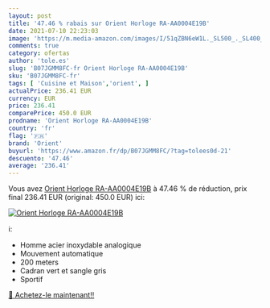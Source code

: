 ```yaml
---
layout: post
title: '47.46 % rabais sur Orient Horloge RA-AA0004E19B'
date: 2021-07-10 22:23:03
image: 'https://m.media-amazon.com/images/I/51qZBN6eW1L._SL500_._SL400_.jpg'
comments: true
category: ofertas
author: 'tole.es'
slug: 'B07JGMM8FC-fr Orient Horloge RA-AA0004E19B'
sku: 'B07JGMM8FC-fr'
tags: [ 'Cuisine et Maison','orient', ]
actualPrice: 236.41 EUR
currency: EUR
price: 236.41
comparePrice: 450.0 EUR
prodname: 'Orient Horloge RA-AA0004E19B'
country: 'fr'
flag: '🇫🇷'
brand: 'Orient'
buyurl: 'https://www.amazon.fr/dp/B07JGMM8FC/?tag=tolees0d-21'
descuento: '47.46'
average: '236.41'
---
```


Vous avez [Orient Horloge RA-AA0004E19B](https://www.amazon.fr/dp/B07JGMM8FC/?tag=tolees0d-21)  à  47.46 % de réduction, prix final  236.41 EUR (original: 450.0 EUR) ici:

[![Orient Horloge RA-AA0004E19B](https://m.media-amazon.com/images/I/51qZBN6eW1L._SL500_._SL400_.jpg)](https://www.amazon.fr/dp/B07JGMM8FC/?tag=tolees0d-21)

ℹ️:

- Homme acier inoxydable analogique
- Mouvement automatique
- 200 meters
- Cadran vert et sangle gris
- Sportif

[🛒 Achetez-le maintenant!!](https://www.amazon.fr/dp/B07JGMM8FC/?tag=tolees0d-21)
